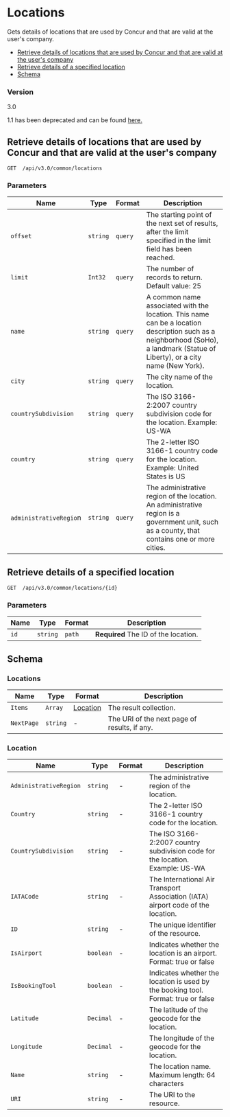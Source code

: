 
# Locations

Gets details of locations that are used by Concur and that are valid at the user's company.

* [Retrieve details of locations that are used by Concur and that are valid at the user's company](#get)
* [Retrieve details of a specified location](#getID)
* [Schema](#schema)

### Version
3.0  

1.1 has been deprecated and can be found [here.](/api-reference-deprecated/version-one-one/expense-report/location-resource.html)  


## <a name="get"></a>Retrieve details of locations that are used by Concur and that are valid at the user's company

    GET  /api/v3.0/common/locations

        
### Parameters

Name | Type | Format | Description
-----|------|--------|------------			
`offset`	|	`string`	|	`query`	|	The starting point of the next set of results, after the limit specified in the limit field has been reached.
`limit`	|	`Int32`	|	`query`	|	The number of records to return. Default value: 25
`name`	|	`string`	|	`query`	|	A common name associated with the location. This name can be a location description such as a neighborhood (SoHo), a landmark (Statue of Liberty), or a city name (New York).
`city`	|	`string`	|	`query`	|	The city name of the location.
`countrySubdivision`	|	`string`	|	`query`	|	The ISO 3166-2:2007 country subdivision code for the location. Example: US-WA
`country`	|	`string`	|	`query`	|	The 2-letter ISO 3166-1 country code for the location. Example: United States is US
`administrativeRegio`n	|	`string`	|	`query`	|	The administrative region of the location. An administrative region is a government unit, such as a county, that contains one or more cities.



## <a name="getID"></a>Retrieve details of a specified location

    GET  /api/v3.0/common/locations/{id}


### Parameters

Name | Type | Format | Description
-----|------|--------|------------
`id`	|	`string`	|	`path`	|	**Required** The ID of the location.


## <a name="schema"></a>Schema


### <a name="locations"></a>Locations

Name | Type | Format | Description
-----|------|--------|------------
`Items`	|	`Array`	|	[Location](#location)	|	The result collection.
`NextPage`	|	`string`	|	-	|	The URI of the next page of results, if any.


### <a name="location"></a>Location

Name | Type | Format | Description
-----|------|--------|------------
`AdministrativeRegion`	|	`string`	|	-	|	The administrative region of the location.
`Country`	|	`string`	|	-	|	The 2-letter ISO 3166-1 country code for the location.
`CountrySubdivision`	|	`string`	|	-	|	The ISO 3166-2:2007 country subdivision code for the location. Example: US-WA
`IATACode`	|	`string`	|	-	|	The International Air Transport Association (IATA) airport code of the location.
`ID` |	`string`	|	-	|	The unique identifier of the resource.
`IsAirport`	|	`boolean`	|	-	|	Indicates whether the location is an airport. Format: true or false
`IsBookingTool`	|	`boolean`	|	-	|	Indicates whether the location is used by the booking tool. Format: true or false
`Latitude`	|	`Decimal`	|	-	|	The latitude of the geocode for the location.
`Longitude`	|	`Decimal`	|	-	|	The longitude of the geocode for the location.
`Name`	|	`string`	|	-	|	The location name. Maximum length: 64 characters
`URI`	|	`string`	|	-	|	The URI to the resource.
